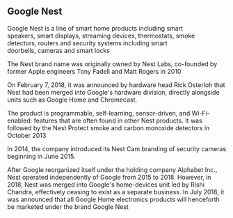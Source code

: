 ## Google Nest

Google Nest is a line of smart home products including smart speakers, smart displays, streaming devices, thermostats, smoke detectors, routers and security systems including smart doorbells, cameras and smart locks

The Nest brand name was originally owned by Nest Labs, co-founded by former Apple engineers Tony Fadell and Matt Rogers in 2010

On February 7, 2018, it was announced by hardware head Rick Osterloh that Nest had been merged into Google's hardware division, directly alongside units such as Google Home and Chromecast.

The product is programmable, self-learning, sensor-driven, and Wi-Fi-enabled: features that are often found in other Nest products. It was followed by the Nest Protect smoke and carbon monoxide detectors in October 2013

In 2014, the company introduced its Nest Cam branding of security cameras beginning in June 2015.


After Google reorganized itself under the holding company Alphabet Inc., Nest operated independently of Google from 2015 to 2018. However, in 2018, Nest was merged into Google's home-devices unit led by Rishi Chandra, effectively ceasing to exist as a separate business. In July 2018, it was announced that all Google Home electronics products will henceforth be marketed under the brand Google Nest